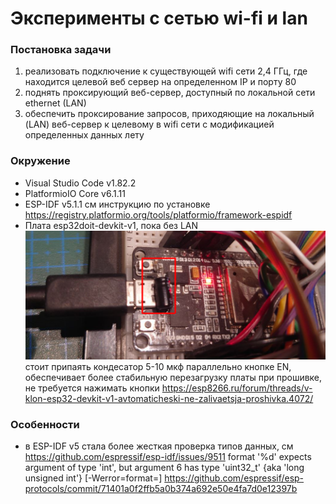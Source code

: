 # Эксперименты с сетью wi-fi и lan

### Постановка задачи ###
1. реализовать подключение к существующей wifi сети 2,4 ГГц, где находится целевой веб сервер на определенном IP и порту 80
2. поднять проксирующий веб-сервер, доступный по локальной сети ethernet (LAN)
3. обеспечить проксирование запросов, приходяющие на локальный (LAN) веб-сервер к целевому в wifi сети 
с модификацией определенных данных лету

### Окружение 
* Visual Studio Code v1.82.2
* PlatformioIO Core v6.1.11
* ESP-IDF v5.1.1 см инструкцию по установке https://registry.platformio.org/tools/platformio/framework-espidf
* Плата esp32doit-devkit-v1, пока без LAN ![esp32doit-devkit-v1](/img/esp32_devkit_v1.png) стоит припаять кондесатор 5-10 мкф параллельно кнопке EN, обеспечивает более стабильную перезагрузку платы при прошивке, не требуется нажимать кнопки https://esp8266.ru/forum/threads/v-klon-esp32-devkit-v1-avtomaticheski-ne-zalivaetsja-proshivka.4072/


### Особенности
* в ESP-IDF v5 стала более жесткая проверка типов данных, 
см https://github.com/espressif/esp-idf/issues/9511
format '%d' expects argument of type 'int', but argument 6 has type 'uint32_t' {aka 'long unsigned int'} [-Werror=format=]
https://github.com/espressif/esp-protocols/commit/71401a0f2ffb5a0b374a692e50e4fa7d0e12397b